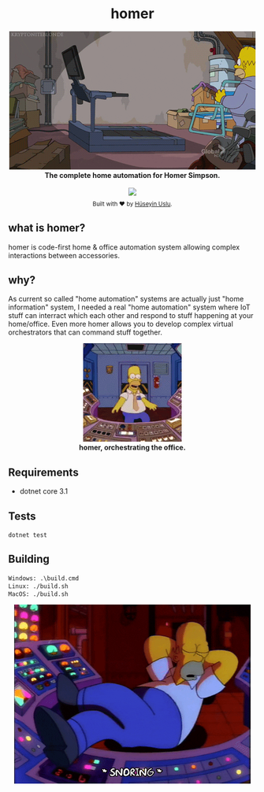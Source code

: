 <h1 align="center">homer</h1>

<div align="center">
<img src='https://github.com/bonesoul/homer/blob/develop/assets/images/homer/homer-lazy-1.gif?raw=true'/>
<br/><strong>The complete home automation for Homer Simpson.</strong>
</div>

<br />

<div align="center">
   <a href='https://github.com/bonesoul/homer/actions'>
     <img src='https://github.com/bonesoul/homer/workflows/build/badge.svg'/>
   </a>
</div>

<div align="center">
  <sub>Built with ❤︎ by <a href="https://github.com/bonesoul">Hüseyin Uslu</a>.</sub>
</div>

## what is homer?

homer is code-first home & office automation system allowing complex interactions between accessories.

## why?

As current so called "home automation" systems are actually just "home information" system, I needed a real "home automation" system where IoT stuff can interract which each other and respond to stuff happening at your home/office. Even more homer allows you to develop complex virtual orchestrators that can command stuff together.

<div align="center">
<img src='https://github.com/bonesoul/homer/blob/develop/assets/images/homer/homer-lazy-3.gif?raw=true'/>
<br/><strong>homer, orchestrating the office.</strong>
</div>

## Requirements

 - dotnet core 3.1
 
## Tests

```
dotnet test
``` 

## Building

```
Windows: .\build.cmd
Linux: ./build.sh
MacOS: ./build.sh
```

<div align="center">
<img src='https://github.com/bonesoul/homer/blob/develop/assets/images/homer/homer-lazy-2.gif?raw=true'/>
</div>
